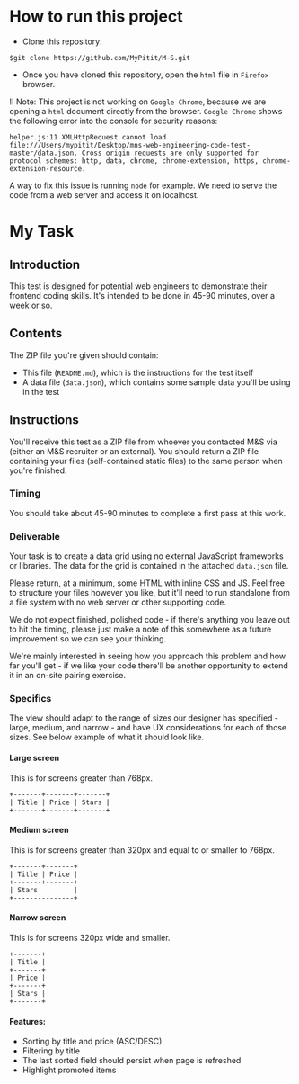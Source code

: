 # How to run this project
+ Clone this repository:
```
$git clone https://github.com/MyPitit/M-S.git
```

+ Once you have cloned this repository, open the ```html``` file in ```Firefox``` browser.

!! Note: This project is not working on ```Google Chrome```, because we are opening a ```html``` document directly from the browser. ```Google Chrome``` shows the following error into the console for security reasons:

```
helper.js:11 XMLHttpRequest cannot load file:///Users/mypitit/Desktop/mns-web-engineering-code-test-master/data.json. Cross origin requests are only supported for protocol schemes: http, data, chrome, chrome-extension, https, chrome-extension-resource.
```

A way to fix this issue is running ```node``` for example. We need to serve the code from a web server and access it on localhost.

# My Task
## Introduction

This test is designed for potential web engineers to demonstrate their frontend
coding skills. It's intended to be done in 45-90 minutes, over a week or so.

## Contents

The ZIP file you're given should contain:

- This file (`README.md`), which is the instructions for the test itself
- A data file (`data.json`), which contains some sample data you'll be using in
  the test

## Instructions

You'll receive this test as a ZIP file from whoever you contacted M&S via
(either an M&S recruiter or an external). You should return a ZIP file
containing your files (self-contained static files) to the same person when
you're finished.

### Timing

You should take about 45-90 minutes to complete a first pass at this work.

### Deliverable

Your task is to create a data grid using no external JavaScript frameworks or
libraries. The data for the grid is contained in the attached `data.json` file.

Please return, at a minimum, some HTML with inline CSS and JS. Feel free to
structure your files however you like, but it'll need to run standalone from a
file system with no web server or other supporting code.

We do not expect finished, polished code - if there's anything you leave out to
hit the timing, please just make a note of this somewhere as a future
improvement so we can see your thinking.

We're mainly interested in seeing how you approach this problem and how far
you'll get - if we like your code there'll be another opportunity to extend it
in an on-site pairing exercise.

### Specifics

The view should adapt to the range of sizes our designer has specified - large,
medium, and narrow - and have UX considerations for each of those sizes. See
below example of what it should look like.

#### Large screen

This is for screens greater than 768px.

```
+-------+-------+-------+
| Title | Price | Stars |
+-------+-------+-------+
```

#### Medium screen

This is for screens greater than 320px and equal to or smaller to 768px.

```
+-------+-------+
| Title | Price |
+-------+-------+
| Stars         |
+---------------+
```

#### Narrow screen

This is for screens 320px wide and smaller.


```
+-------+
| Title |
+-------+
| Price |
+-------+
| Stars |
+-------+
```

#### Features:

- Sorting by title and price (ASC/DESC)
- Filtering by title
- The last sorted field should persist when page is refreshed
- Highlight promoted items
